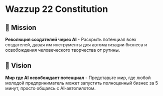 # Wazzup 22 Constitution

## 🎯 Mission
**Революция создателей через AI** - Раскрыть потенциал всех создателей, давая им инструменты для автоматизации бизнеса и освобождения человеческого творчества от рутины.

## 🚀 Vision
**Мир где AI освобождает потенциал** - Представьте мир, где любой молодой предприниматель может запустить полноценный бизнес за 5 минут, просто общаясь с AI-автопилотом. 
